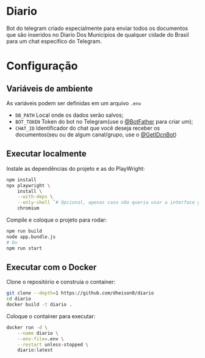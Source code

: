 # Diario

Bot do telegram criado especialmente para enviar todos os documentos que são inseridos no Diario Dos Municipios de qualquer cidade do Brasil para um chat especifico do Telegram.

# Configuração

## Variáveis de ambiente

As variáveis podem ser definidas em um arquivo `.env`

- `DB_PATH` Local onde os dados serão salvos;
- `BOT_TOKEN` Token do bot no Telegram(use o [@BotFather](https://t.me/BotFather) para criar um);
- `CHAT_ID` Identificador do chat que você deseja receber os documentos(seu ou de algum canal/grupo, use o [@GetIDcnBot](https://t.me/GetIDcnBot))


## Executar localmente

Instale as dependências do projeto e as do PlayWright:

```bash
npm install
npx playwright \
    install \
    --with-deps \
    --only-shell `# Opcional, apenas caso não queria usar a interface gráfica`
    chromium
```

Compile e coloque o projeto para rodar:

```bash
npm run build
node app.bundle.js
# Ou
npm run start
```

## Executar com o Docker

Clone o repositório e construia o container:

```bash
git clone --depth=1 https://github.com/dheison0/diario
cd diario
docker build -t diario .
```

Coloque o container para executar:

```bash
docker run -d \
    --name diario \
    --env-file=.env \
    --restart unless-stopped \
    diario:latest
```
